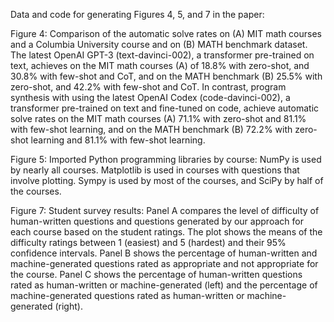 Data and code for generating Figures 4, 5, and 7 in the paper:

Figure 4: Comparison of the automatic solve rates on (A) MIT math courses and a Columbia University course and on (B) MATH benchmark dataset. The latest OpenAI GPT-3 (text-davinci-002), a transformer pre-trained on text, achieves on the MIT math courses (A) of 18.8% with zero-shot, and 30.8% with few-shot and CoT, and on the MATH benchmark (B) 25.5% with zero-shot, and 42.2% with few-shot and CoT. In contrast, program synthesis with using the latest OpenAI Codex (code-davinci-002), a transformer pre-trained on text and fine-tuned on code, achieve automatic solve rates on the MIT math courses (A) 71.1% with zero-shot and 81.1% with few-shot learning, and on the MATH benchmark (B) 72.2% with zero-shot learning and 81.1% with few-shot learning.

Figure 5: Imported Python programming libraries by course: NumPy is used by nearly
all courses. Matplotlib is used in courses with questions that involve plotting. Sympy
is used by most of the courses, and SciPy by half of the courses.

Figure 7: Student survey results: Panel A compares the level of difficulty of human-written questions and questions generated by our approach for each course based on the student ratings. The plot shows the means of the difficulty ratings between 1 (easiest) and 5 (hardest) and their 95% confidence intervals. Panel B shows the percentage of human-written and machine-generated questions rated as appropriate and not appropriate for the course. Panel C shows the percentage of human-written questions rated as human-written or machine-generated (left) and the percentage of machine-generated questions rated as human-written or machine-generated (right).
